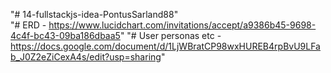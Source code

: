 "# 14-fullstackjs-idea-PontusSarland88"  
"# ERD - https://www.lucidchart.com/invitations/accept/a9386b45-9698-4c4f-bc43-09ba186dbaa5"
"# User personas etc - https://docs.google.com/document/d/1LjWBratCP98wxHUREB4rpBvU9LFab_J0Z2eZiCexA4s/edit?usp=sharing"
